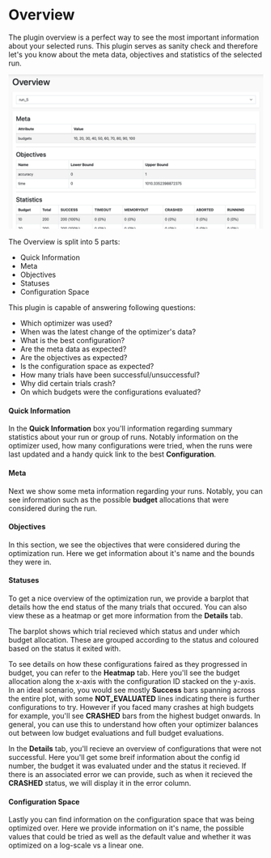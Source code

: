# Overview
The plugin overview is a perfect way to see the most important information about
your selected runs. This plugin serves as sanity check and therefore let's you know
about the meta data, objectives and statistics of the selected run.

![Image of overview](../images/plugins/overview.png)

The Overview is split into 5 parts:
- Quick Information
- Meta
- Objectives
- Statuses
- Configuration Space

This plugin is capable of answering following questions:
- Which optimizer was used?
- When was the latest change of the optimizer's data?
- What is the best configuration?
- Are the meta data as expected?
- Are the objectives as expected?
- Is the configuration space as expected?
- How many trials have been successful/unsuccessful?
- Why did certain trials crash?
- On which budgets were the configurations evaluated?


#### Quick Information
In the **Quick Information** box you'll information regarding summary statistics about your run or group of runs. Notably information on the optimizer used, how many configurations were tried, when the runs were last updated and a handy quick link to the best **Configuration**.

#### Meta
Next we show some meta information regarding your runs. Notably, you can see information such as the possible **budget** allocations that were considered during the run.


#### Objectives
In this section, we see the objectives that were considered during the optimization run. Here we get information about it's name and the bounds they were in.

#### Statuses
To get a nice overview of the optimization run, we provide a barplot that details how the end status of the many trials that occured. You can also view these as a heatmap or get more information from the **Details** tab.

The barplot shows which trial recieved which status and under which budget allocation. These are grouped according to the status and coloured based on the status it exited with.

To see details on how these configurations faired as they progressed in budget, you can refer to the **Heatmap** tab. Here you'll see the budget allocation along the x-axis with the configuration ID stacked on the y-axis. In an ideal scenario, you would see mostly **Success** bars spanning across the entire plot, with some **NOT_EVALUATED** lines indicating there is further configurations to try. However if you faced many crashes at high budgets for example, you'll see **CRASHED** bars from the highest budget onwards. In general, you can use this to understand how often your optimizer balances out between low budget evaluations and full budget evaluations.

In the **Details** tab, you'll recieve an overview of configurations that were not successful. Here you'll get some breif information about the config id number, the budget it was evaluated under and the status it recieved. If there is an associated error we can provide, such as when it recieved the **CRASHED** status, we will display it in the error column.

#### Configuration Space
Lastly you can find information on the configuration space that was being optimized over. Here we provide information on it's name, the possible values that could be tried as well as the default value and whether it was optimized on a log-scale vs a linear one.

